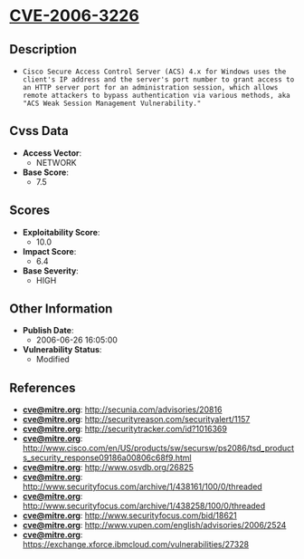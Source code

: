 
# [CVE-2006-3226](https://cve.mitre.org/cgi-bin/cvename.cgi?name=CVE-2006-3226)

## Description

- `Cisco Secure Access Control Server (ACS) 4.x for Windows uses the client's IP address and the server's port number to grant access to an HTTP server port for an administration session, which allows remote attackers to bypass authentication via various methods, aka "ACS Weak Session Management Vulnerability."`

## Cvss Data

- **Access Vector**:
  - NETWORK
- **Base Score**:
  - 7.5

## Scores

- **Exploitability Score**:
  - 10.0
- **Impact Score**:
  - 6.4
- **Base Severity**:
  - HIGH

## Other Information

- **Publish Date**:
  - 2006-06-26 16:05:00
- **Vulnerability Status**:
  - Modified

## References

- **cve@mitre.org**: http://secunia.com/advisories/20816
- **cve@mitre.org**: http://securityreason.com/securityalert/1157
- **cve@mitre.org**: http://securitytracker.com/id?1016369
- **cve@mitre.org**: http://www.cisco.com/en/US/products/sw/secursw/ps2086/tsd_products_security_response09186a00806c68f9.html
- **cve@mitre.org**: http://www.osvdb.org/26825
- **cve@mitre.org**: http://www.securityfocus.com/archive/1/438161/100/0/threaded
- **cve@mitre.org**: http://www.securityfocus.com/archive/1/438258/100/0/threaded
- **cve@mitre.org**: http://www.securityfocus.com/bid/18621
- **cve@mitre.org**: http://www.vupen.com/english/advisories/2006/2524
- **cve@mitre.org**: https://exchange.xforce.ibmcloud.com/vulnerabilities/27328
